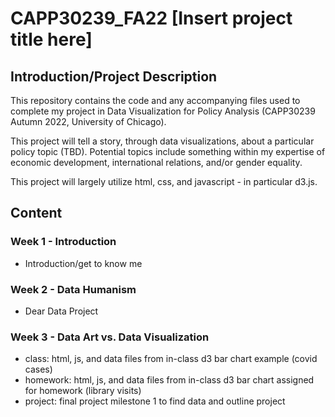 # CAPP30239_FA22 [Insert project title here]

## Introduction/Project Description
This repository contains the code and any accompanying files used to complete my project in Data Visualization for Policy Analysis (CAPP30239 Autumn 2022, University of Chicago).

This project will tell a story, through data visualizations, about a particular policy topic (TBD). 
Potential topics include something within my expertise of economic development, international relations, and/or gender equality.

This project will largely utilize html, css, and javascript - in particular d3.js.

## Content

### Week 1 - Introduction
- Introduction/get to know me

### Week 2 - Data Humanism
- Dear Data Project

### Week 3 - Data Art vs. Data Visualization
- class: html, js, and data files from in-class d3 bar chart example (covid cases)
- homework: html, js, and data files from in-class d3 bar chart assigned for homework (library visits)
- project: final project milestone 1 to find data and outline project

